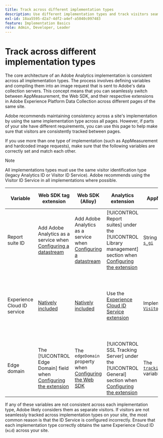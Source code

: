 ```yaml
---
title: Track across different implementation types
description: Use different implementation types and track visitors seamlessly between them.
exl-id: 18aa5595-d2a7-4df2-a4ef-a5040c097483
feature: Implementation Basics
role: Admin, Developer, Leader
---
```

# Track across different implementation types

The core architecture of an Adobe Analytics implementation is consistent across all implementation types. The process involves defining variables and compiling them into an image request that is sent to Adobe's data collection servers. This concept means that you can seamlessly switch between AppMeasurement, the Web SDK, and their respective extensions in Adobe Experience Platform Data Collection across different pages of the same site.

Adobe recommends maintaining consistency across a site's implementation by using the same implementation type across all pages. However, if parts of your site have different requirements, you can use this page to help make sure that visitors are consistently tracked between pages.

If you use more than one type of implementation (such as AppMeasurement and hardcoded image requests), make sure that the following variables are correctly set and match each other.

>[!NOTE]
>
>All implementations types must use the same visitor identification type (legacy Analytics ID or Visitor ID Service). Adobe recommends using the Visitor ID Service in all implementations where possible.

| Variable | Web SDK tag extension | Web SDK (Alloy) | Analytics extension | AppMeasurement | Hardcoded image request |
|---|---|---|---|---|---|
| Report suite ID | Add Adobe Analytics as a service when [Configuring a datastream](https://experienceleague.adobe.com/en/docs/experience-platform/datastreams/configure) | Add Adobe Analytics as a service when [Configuring a datastream](https://experienceleague.adobe.com/en/docs/experience-platform/datastreams/configure) | [!UICONTROL Report suites] under the [!UICONTROL Library management] section when [Configuring the extension](https://experienceleague.adobe.com/en/docs/experience-platform/tags/extensions/client/analytics/overview) | String argument in [`s_gi`](../vars/functions/s-gi.md) | Part of the URL `pathname` (after `/b/ss/`) |
| Experience Cloud ID service | [Natively included](web-sdk-extension.md) | [Natively included](alloy.md) | Use the [Experience Cloud ID Service extension](analytics-extension.md) | Implement [`VisitorAPI.js`](appmeasurement.md) | Make a [separate call to the ID Service](https://experienceleague.adobe.com/en/docs/id-service/using/implementation/direct-integration) to obtain the desired ID and include the `mid` in the query string |
| Edge domain | The [!UICONTROL Edge Domain] field when [Configuring the extension](https://experienceleague.adobe.com/en/docs/experience-platform/tags/extensions/client/web-sdk/web-sdk-extension-configuration) | The `edgeDomain` property when [Configuring the Web SDK](https://experienceleague.adobe.com/en/docs/experience-platform/web-sdk/commands/configure/overview) | [!UICONTROL SSL Tracking Server] under the [!UICONTROL General] section when [Configuring the extension](https://experienceleague.adobe.com/en/docs/experience-platform/tags/extensions/client/analytics/overview) | The [`trackingServerSecure`](../vars/config-vars/trackingserversecure.md) variable | The `hostname` of the image request URL |

If any of these variables are not consistent across each implementation type, Adobe likely considers them as separate visitors. If visitors are not seamlessly tracked across implementation types on your site, the most common reason is that the ID Service is configured incorrectly. Ensure that each implementation type correctly obtains the same Experience Cloud ID (`mid`) across your site.

